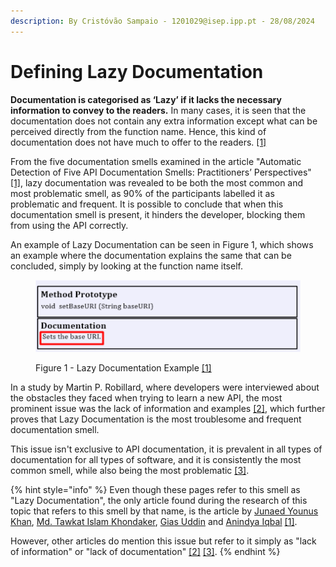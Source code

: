 ```yaml
---
description: By Cristóvão Sampaio - 1201029@isep.ipp.pt - 28/08/2024
---
```


# Defining Lazy Documentation

**Documentation is categorised as ‘Lazy’ if it lacks the necessary information to convey to the readers.** In many cases, it is seen that the documentation does not contain any extra information except what can be perceived directly from the function name. Hence, this kind of documentation does not have much to offer to the readers. [\[1\] ](references.md)

From the five documentation smells examined in the article "Automatic Detection of Five API Documentation Smells: Practitioners’ Perspectives" [\[1\]](references.md), lazy documentation was revealed to be both the most common and most problematic smell, as 90% of the participants labelled it as problematic and frequent. It is possible to conclude that when this documentation smell is present, it hinders the developer, blocking them from using the API correctly.

An example of Lazy Documentation can be seen in Figure 1, which shows an example where the documentation explains the same that can be concluded, simply by looking at the function name itself.

<figure><img src="../.gitbook/assets/Lazy Docs.png" alt=""><figcaption><p>Figure 1 - Lazy Documentation Example <a href="references.md">[1] </a></p></figcaption></figure>

In a study by Martin P. Robillard, where developers were interviewed about the obstacles they faced when trying to learn a new API, the most prominent issue was the lack of information and examples [\[2\]](references.md), which further proves that Lazy Documentation is the most troublesome and frequent documentation smell.

This issue isn't exclusive to API documentation, it is prevalent in all types of documentation for all types of software, and it is consistently the most common smell, while also being the most problematic [\[3\]](references.md).

{% hint style="info" %}
Even though these pages refer to this smell as "Lazy Documentation", the only article found during the research of this topic that refers to this smell by that name, is the article by [Junaed Younus Khan](https://ieeexplore.ieee.org/author/37088507069), [Md. Tawkat Islam Khondaker](https://ieeexplore.ieee.org/author/37088863088), [Gias Uddin](https://ieeexplore.ieee.org/author/38234973300) and [Anindya Iqbal](https://ieeexplore.ieee.org/author/37653240200) [\[1\]](references.md).&#x20;



However, other articles do mention this issue but refer to it simply as "lack of information" or "lack of documentation" [\[2\]](references.md) [\[3\]](references.md).&#x20;
{% endhint %}
